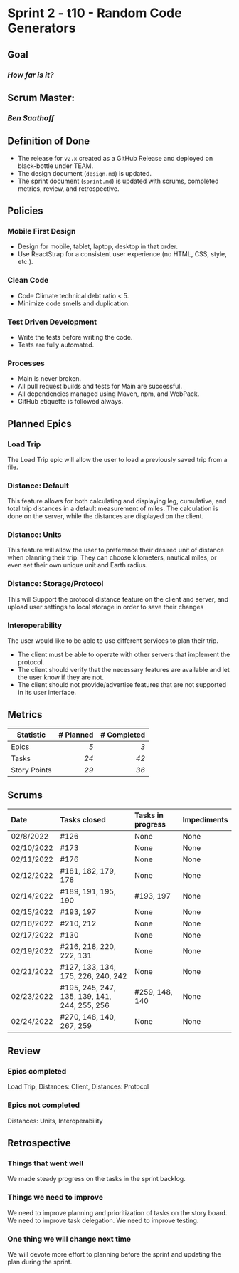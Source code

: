 # Sprint 2 - t10 - Random Code Generators

## Goal
### *How far is it?*

## Scrum Master: 
### *Ben Saathoff*

## Definition of Done

* The release for `v2.x` created as a GitHub Release and deployed on black-bottle under TEAM.
* The design document (`design.md`) is updated.
* The sprint document (`sprint.md`) is updated with scrums, completed metrics, review, and retrospective.

## Policies

### Mobile First Design
* Design for mobile, tablet, laptop, desktop in that order.
* Use ReactStrap for a consistent user experience (no HTML, CSS, style, etc.).

### Clean Code
* Code Climate technical debt ratio < 5.
* Minimize code smells and duplication.

### Test Driven Development
* Write the tests before writing the code.
* Tests are fully automated.

### Processes
* Main is never broken. 
* All pull request builds and tests for Main are successful.
* All dependencies managed using Maven, npm, and WebPack.
* GitHub etiquette is followed always.


## Planned Epics

### Load Trip
The Load Trip epic will allow the user to load a previously saved trip from a file.

### Distance: Default
This feature allows for both calculating and displaying leg, cumulative, and total trip distances in a default measurement of miles. The calculation is done on the server, while the distances are displayed on the client.  


### Distance: Units
This feature will allow the user to preference their desired unit of distance when planning their trip. They can choose kilometers, nautical miles, or even set their own unique unit and Earth radius.

### Distance: Storage/Protocol
This will Support the protocol distance feature on the client and server, and upload user settings to local storage in order to save their changes

### Interoperability

The user would like to be able to use different services to plan their trip.

* The client must be able to operate with other servers that implement the protocol.
* The client should verify that the necessary features are available and let the user know if they are not.
* The client should not provide/advertise features that are not supported in its user interface.


## Metrics

| Statistic | # Planned | # Completed |
| --- | ---: | ---: |
| Epics | *5* | *3* |
| Tasks |  *24*   | *42* | 
| Story Points |  *29*  | *36* | 


## Scrums

| Date | Tasks closed  | Tasks in progress | Impediments |
| :--- | :--- | :--- | :--- |
| 02/8/2022 | #126 | None | None | 
| 02/10/2022 | #173 | None | None | 
| 02/11/2022 | #176 | None | None | 
| 02/12/2022 | #181, 182, 179, 178 | None | None | 
| 02/14/2022 | #189, 191, 195, 190 | #193, 197 | None | 
| 02/15/2022 | #193, 197 | None | None |
| 02/16/2022 | #210, 212 | None | None |
| 02/17/2022 | #130 | None | None |
| 02/19/2022 | #216, 218, 220, 222, 131 | None | None |
| 02/21/2022 | #127, 133, 134, 175, 226, 240, 242 | None | None |
| 02/23/2022 | #195, 245, 247, 135, 139, 141, 244, 255, 256 | #259, 148, 140 | None |
| 02/24/2022 | #270, 148, 140, 267, 259  | None | None |

## Review

### Epics completed  

Load Trip, Distances: Client, Distances: Protocol

### Epics not completed 

Distances: Units, Interoperability

## Retrospective

### Things that went well

We made steady progress on the tasks in the sprint backlog.

### Things we need to improve

We need to improve planning and prioritization of tasks on the story board.
We need to improve task delegation.
We need to improve testing.

### One thing we will change next time

We will devote more effort to planning before the sprint and updating the plan during the sprint.
